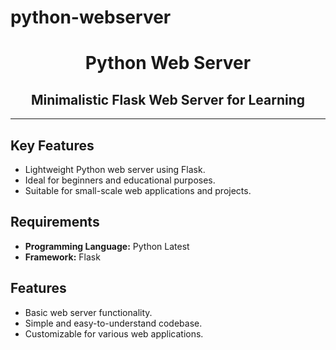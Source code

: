 # python-webserver

<h1 align="center">Python Web Server </h1>

<h2 align="center">Minimalistic Flask Web Server for Learning</h2>

---

## Key Features

- Lightweight Python web server using Flask.
- Ideal for beginners and educational purposes.
- Suitable for small-scale web applications and projects.

## Requirements

- **Programming Language:** Python Latest
- **Framework:** Flask

## Features

- Basic web server functionality.
- Simple and easy-to-understand codebase.
- Customizable for various web applications.

